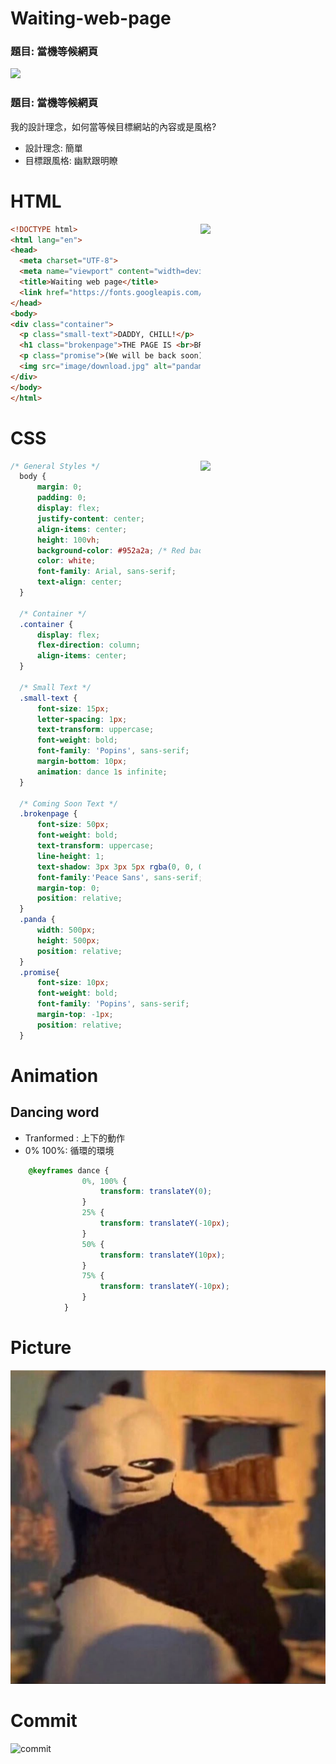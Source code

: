 # Waiting-web-page
### 題目: 當機等候網頁
<img src="https://github.com/user-attachments/assets/8bbda675-c993-46d9-a083-cbc4fbfcec3a">

### 題目: 當機等候網頁
我的設計理念，如何當等候目標網站的內容或是風格?
- 設計理念: 簡單
- 目標跟風格: 幽默跟明瞭

# HTML
<img src="https://github.com/user-attachments/assets/5d7eca9c-63b9-4b97-bc6c-4d48556ed245" width="200" align='right'>

```html
<!DOCTYPE html>
<html lang="en">
<head>
  <meta charset="UTF-8">
  <meta name="viewport" content="width=device-width, initial-scale=1.0">
  <title>Waiting web page</title>
  <link href="https://fonts.googleapis.com/css2?family=Poppins:wght@400;700&display=swap" rel="stylesheet">
</head>
<body>
<div class="container">
  <p class="small-text">DADDY, CHILL!</p>
  <h1 class="brokenpage">THE PAGE IS <br>BROKEN</h1>
  <p class="promise">(We will be back soon)</p>
  <img src="image/download.jpg" alt="pandameme" class="panda">
</div>
</body>
</html>
```
# CSS 
<img src="https://github.com/user-attachments/assets/396c3484-b54e-4291-8ba9-0b5767a7350a" width="200" align='right'>

```css
/* General Styles */
  body {
      margin: 0;
      padding: 0;
      display: flex;
      justify-content: center;
      align-items: center;
      height: 100vh;
      background-color: #952a2a; /* Red background */
      color: white;
      font-family: Arial, sans-serif;
      text-align: center;
  }

  /* Container */
  .container {
      display: flex;
      flex-direction: column;
      align-items: center;
  }

  /* Small Text */
  .small-text {
      font-size: 15px;
      letter-spacing: 1px;
      text-transform: uppercase;
      font-weight: bold;
      font-family: 'Popins', sans-serif;
      margin-bottom: 10px;
      animation: dance 1s infinite;
  }

  /* Coming Soon Text */
  .brokenpage {
      font-size: 50px;
      font-weight: bold;
      text-transform: uppercase;
      line-height: 1;
      text-shadow: 3px 3px 5px rgba(0, 0, 0, 0.3);
      font-family:'Peace Sans', sans-serif;
      margin-top: 0;
      position: relative;
  }
  .panda {
      width: 500px;
      height: 500px;
      position: relative;
  }
  .promise{
      font-size: 10px;
      font-weight: bold;
      font-family: 'Popins', sans-serif;
      margin-top: -1px;
      position: relative;
  }
```

# Animation
## Dancing word
- Tranformed : 上下的動作
- 0% 100%: 循環的環境
```css
    @keyframes dance {
                0%, 100% {
                    transform: translateY(0);
                }
                25% {
                    transform: translateY(-10px);
                }
                50% {
                    transform: translateY(10px);
                }
                75% {
                    transform: translateY(-10px);
                }
            }
```
# Picture
![image](image/download.jpg)

# Commit
![commit]()


